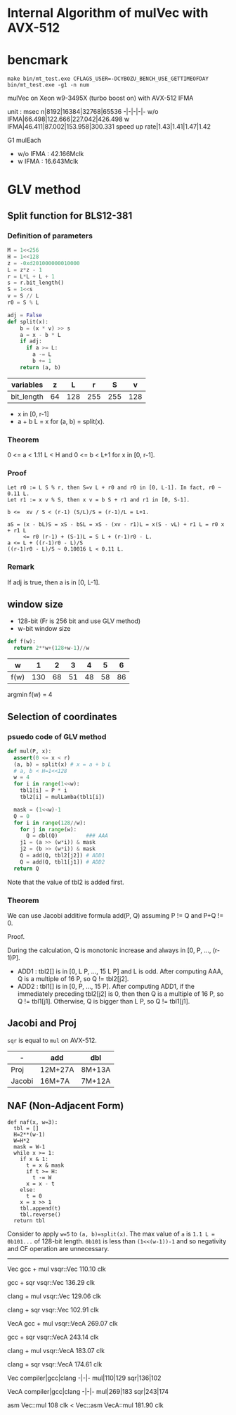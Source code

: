 # Internal Algorithm of mulVec with AVX-512

# bencmark

```
make bin/mt_test.exe CFLAGS_USER=-DCYBOZU_BENCH_USE_GETTIMEOFDAY
bin/mt_test.exe -g1 -n num
```

mulVec on Xeon w9-3495X (turbo boost on) with AVX-512 IFMA

unit : msec
n|8192|16384|32768|65536
-|-|-|-|-
w/o IFMA|66.498|122.666|227.042|426.498
w IFMA|46.411|87.002|153.958|300.331
speed up rate|1.43|1.41|1.47|1.42

G1 mulEach
- w/o IFMA : 42.166Mclk
- w IFMA : 16.643Mclk

# GLV method

## Split function for BLS12-381

### Definition of parameters

```python
M = 1<<256
H = 1<<128
z = -0xd201000000010000
L = z*z - 1
r = L*L + L + 1
s = r.bit_length()
S = 1<<s
v = S // L
r0 = S % L

adj = False
def split(x):
    b = (x * v) >> s
    a = x - b * L
    if adj:
      if a >= L:
        a -= L
        b += 1
    return (a, b)
```

variables|z|L|r|S|v
-|-|-|-|-|-
bit_length|64|128|255|255|128

- x in [0, r-1]
- a + b L = x for (a, b) = split(x).

### Theorem
0 <= a < 1.11 L < H and 0 <= b < L+1 for x in [0, r-1].

### Proof

```
Let r0 := L S % r, then S=v L + r0 and r0 in [0, L-1]. In fact, r0 ~ 0.11 L.
Let r1 := x v % S, then x v = b S + r1 and r1 in [0, S-1].
```

```
b <=  xv / S < (r-1) (S/L)/S = (r-1)/L = L+1.
```

```
aS = (x - bL)S = xS - bSL = xS - (xv - r1)L = x(S - vL) + r1 L = r0 x + r1 L
     <= r0 (r-1) + (S-1)L = S L + (r-1)r0 - L.
a <= L + ((r-1)r0 - L)/S
((r-1)r0 - L)/S ~ 0.10016 L < 0.11 L.
```
### Remark
If adj is true, then a is in [0, L-1].


## window size
- 128-bit (Fr is 256 bit and use GLV method)
- w-bit window size

```python
def f(w):
  return 2**w+(128+w-1)//w
```

w|1|2|3|4|5|6
-|-|-|-|-|-|-
f(w)|130|68|51|48|58|86

argmin f(w) = 4

## Selection of coordinates

### psuedo code of GLV method

```python
def mul(P, x):
  assert(0 <= x < r)
  (a, b) = split(x) # x = a + b L
  # a, b < H=1<<128
  w = 4
  for i in range(1<<w):
    tbl1[i] = P * i
    tbl2[i] = mulLamba(tbl1[i])

  mask = (1<<w)-1
  Q = 0
  for i in range(128//w):
    for j in range(w):
      Q = dbl(Q)         ### AAA
    j1 = (a >> (w*i)) & mask
    j2 = (b >> (w*i)) & mask
    Q = add(Q, tbl2[j2]) # ADD1
    Q = add(Q, tbl1[j1]) # ADD2
  return Q
```
Note that the value of tbl2 is added first.

### Theorem
We can use Jacobi additive formula add(P, Q) assuming P != Q and P+Q != 0.

Proof.

During the calculation, Q is monotonic increase and always in [0, P, ..., (r-1)P].

- ADD1 : tbl2[] is in [0, L P, ..., 15 L P] and L is odd.
After computing AAA, Q is a multiple of 16 P, so Q != tbl2[j2].
- ADD2 : tbl1[] is in [0, P, ..., 15 P].
After computing ADD1, if the immediately preceding tbl2[j2] is 0, then then Q is a multiple of 16 P, so Q != tbl1[j1].
Otherwise, Q is bigger than L P, so Q != tbl1[j1].

## Jacobi and Proj
`sqr` is equal to `mul` on AVX-512.

-|add|dbl
-|-|-
Proj|12M+27A|8M+13A
Jacobi|16M+7A|7M+12A

## NAF (Non-Adjacent Form)

```
def naf(x, w=3):
  tbl = []
  H=2**(w-1)
  W=H*2
  mask = W-1
  while x >= 1:
    if x & 1:
      t = x & mask
      if t >= H:
        t -= W
      x = x - t
    else:
      t = 0
    x = x >> 1
    tbl.append(t)
    tbl.reverse()
  return tbl
```

Consider to apply `w=5` to `(a, b)=split(x)`.
The max value of `a` is `1.1 L = 0b101...` of 128-bit length.
`0b101` is less than `(1<<(w-1))-1` and so negativity and CF operation are unnecessary.

-----------------------------------------------------------------------------
Vec
gcc + mul
vsqr::Vec 110.10 clk

gcc + sqr
vsqr::Vec 136.29 clk

clang + mul
vsqr::Vec 129.06 clk

clang + sqr
vsqr::Vec 102.91 clk

VecA
gcc + mul
vsqr::VecA 269.07 clk

gcc + sqr
vsqr::VecA 243.14 clk

clang + mul
vsqr::VecA 183.07 clk

clang + sqr
vsqr::VecA 174.61 clk

Vec
compiler|gcc|clang
-|-|-
mul|110|129
sqr|136|102

VecA
compiler|gcc|clang
-|-|-
mul|269|183
sqr|243|174

asm
Vec::mul 108 clk < Vec::asm
VecA::mul 181.90 clk